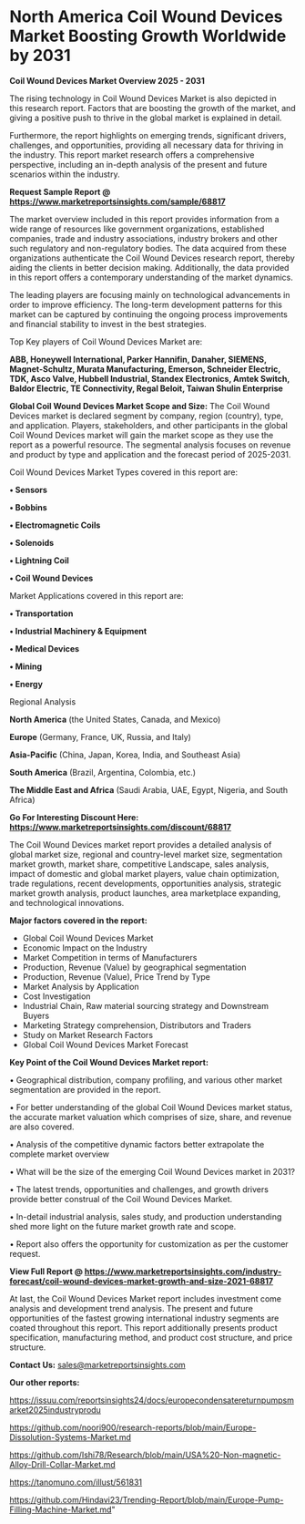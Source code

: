 # North America Coil Wound Devices Market Boosting Growth Worldwide by 2031

<Strong> Coil Wound Devices Market Overview 2025 - 2031</strong>

The rising technology in Coil Wound Devices Market is also depicted in this research report. Factors that are boosting the growth of the market, and giving a positive push to thrive in the global market is explained in detail.

Furthermore, the report highlights on emerging trends, significant drivers, challenges, and opportunities, providing all necessary data for thriving in the industry. This report market research offers a comprehensive perspective, including an in-depth analysis of the present and future scenarios within the industry.

<strong>Request Sample Report @ <a href=https://www.marketreportsinsights.com/sample/68817>https://www.marketreportsinsights.com/sample/68817</a></strong>

The market overview included in this report provides information from a wide range of resources like government organizations, established companies, trade and industry associations, industry brokers and other such regulatory and non-regulatory bodies. The data acquired from these organizations authenticate the Coil Wound Devices research report, thereby aiding the clients in better decision making. Additionally, the data provided in this report offers a contemporary understanding of the market dynamics.

The leading players are focusing mainly on technological advancements in order to improve efficiency. The long-term development patterns for this market can be captured by continuing the ongoing process improvements and financial stability to invest in the best strategies.

Top Key players of Coil Wound Devices Market are:

<strong>ABB, Honeywell International, Parker Hannifin, Danaher, SIEMENS, Magnet-Schultz, Murata Manufacturing, Emerson, Schneider Electric, TDK, Asco Valve, Hubbell Industrial, Standex Electronics, Amtek Switch, Baldor Electric, TE Connectivity, Regal Beloit, Taiwan Shulin Enterprise</strong>

<strong><b>Global Coil Wound Devices Market Scope and Size:</b></strong>
The Coil Wound Devices market is declared segment by company, region (country), type, and application. Players, stakeholders, and other participants in the global Coil Wound Devices market will gain the market scope as they use the report as a powerful resource. The segmental analysis focuses on revenue and product by type and application and the forecast period of 2025-2031.

Coil Wound Devices Market Types covered in this report are:

<strong>• Sensors

• Bobbins

• Electromagnetic Coils

• Solenoids

• Lightning Coil

• Coil Wound Devices</strong>

Market Applications covered in this report are:

<strong>• Transportation

• Industrial Machinery & Equipment

• Medical Devices

• Mining

• Energy</strong> 

Regional Analysis

<strong>North America</strong> (the United States, Canada, and Mexico)

<strong>Europe</strong> (Germany, France, UK, Russia, and Italy)

<strong>Asia-Pacific</strong> (China, Japan, Korea, India, and Southeast Asia)

<strong>South America</strong> (Brazil, Argentina, Colombia, etc.)

<strong>The Middle East and Africa</strong> (Saudi Arabia, UAE, Egypt, Nigeria, and South Africa)

<strong>Go For Interesting Discount Here: <a href=https://www.marketreportsinsights.com/discount/68817>https://www.marketreportsinsights.com/discount/68817</a></strong>

The Coil Wound Devices market report provides a detailed analysis of global market size, regional and country-level market size, segmentation market growth, market share, competitive Landscape, sales analysis, impact of domestic and global market players, value chain optimization, trade regulations, recent developments, opportunities analysis, strategic market growth analysis, product launches, area marketplace expanding, and technological innovations.

<strong><b>Major factors covered in the report:</b></strong>
<ul>
  <li>Global Coil Wound Devices Market </li>
  <li>Economic Impact on the Industry</li>
  <li>Market Competition in terms of Manufacturers</li>
  <li>Production, Revenue (Value) by geographical segmentation</li>
  <li>Production, Revenue (Value), Price Trend by Type</li>
  <li>Market Analysis by Application</li>
  <li>Cost Investigation</li>
  <li>Industrial Chain, Raw material sourcing strategy and Downstream Buyers</li>
  <li>Marketing Strategy comprehension, Distributors and Traders</li>
  <li>Study on Market Research Factors</li>
  <li>Global Coil Wound Devices Market Forecast</li>
</ul>

<strong><b>Key Point of the Coil Wound Devices Market report:</b></strong>

• Geographical distribution, company profiling, and various other market segmentation are provided in the report.

• For better understanding of the global Coil Wound Devices market status, the accurate market valuation which comprises of size, share, and revenue are also covered.

• Analysis of the competitive dynamic factors better extrapolate the complete market overview

• What will be the size of the emerging Coil Wound Devices market in 2031?

• The latest trends, opportunities and challenges, and growth drivers provide better construal of the Coil Wound Devices Market.

• In-detail industrial analysis, sales study, and production understanding shed more light on the future market growth rate and scope.

• Report also offers the opportunity for customization as per the customer request.

<strong><b>View Full Report @ <a href=https://www.marketreportsinsights.com/industry-forecast/coil-wound-devices-market-growth-and-size-2021-68817>https://www.marketreportsinsights.com/industry-forecast/coil-wound-devices-market-growth-and-size-2021-68817</a></b></strong>


At last, the Coil Wound Devices Market report includes investment come analysis and development trend analysis. The present and future opportunities of the fastest growing international industry segments are coated throughout this report. This report additionally presents product specification, manufacturing method, and product cost structure, and price structure.

<strong>Contact Us:</strong>
sales@marketreportsinsights.com

<strong>Our other reports:</strong>

<a href=https://issuu.com/reportsinsights24/docs/europecondensatereturnpumpsmarket2025industryprodu>https://issuu.com/reportsinsights24/docs/europecondensatereturnpumpsmarket2025industryprodu</a>

<a href=https://github.com/noori900/research-reports/blob/main/Europe-Dissolution-Systems-Market.md>https://github.com/noori900/research-reports/blob/main/Europe-Dissolution-Systems-Market.md</a>

<a href=https://github.com/Ishi78/Research/blob/main/USA%20-Non-magnetic-Alloy-Drill-Collar-Market.md>https://github.com/Ishi78/Research/blob/main/USA%20-Non-magnetic-Alloy-Drill-Collar-Market.md</a>

<a href=https://tanomuno.com/illust/561831>https://tanomuno.com/illust/561831</a>

<a href=https://github.com/Hindavi23/Trending-Report/blob/main/Europe-Pump-Filling-Machine-Market.md>https://github.com/Hindavi23/Trending-Report/blob/main/Europe-Pump-Filling-Machine-Market.md</a>"
